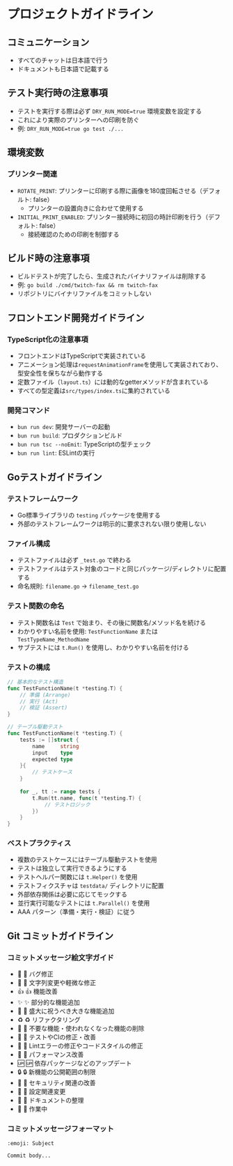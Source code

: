 # プロジェクトガイドライン

## コミュニケーション
- すべてのチャットは日本語で行う
- ドキュメントも日本語で記載する

## テスト実行時の注意事項
- テストを実行する際は必ず `DRY_RUN_MODE=true` 環境変数を設定する
- これにより実際のプリンターへの印刷を防ぐ
- 例: `DRY_RUN_MODE=true go test ./...`

## 環境変数
### プリンター関連
- `ROTATE_PRINT`: プリンターに印刷する際に画像を180度回転させる（デフォルト: false）
  - プリンターの設置向きに合わせて使用する
- `INITIAL_PRINT_ENABLED`: プリンター接続時に初回の時計印刷を行う（デフォルト: false）
  - 接続確認のための印刷を制御する

## ビルド時の注意事項
- ビルドテストが完了したら、生成されたバイナリファイルは削除する
- 例: `go build ./cmd/twitch-fax && rm twitch-fax`
- リポジトリにバイナリファイルをコミットしない

## フロントエンド開発ガイドライン

### TypeScript化の注意事項
- フロントエンドはTypeScriptで実装されている
- アニメーション処理は`requestAnimationFrame`を使用して実装されており、型安全性を保ちながら動作する
- 定数ファイル（`layout.ts`）には動的なgetterメソッドが含まれている
- すべての型定義は`src/types/index.ts`に集約されている

### 開発コマンド
- `bun run dev`: 開発サーバーの起動
- `bun run build`: プロダクションビルド
- `bun run tsc --noEmit`: TypeScriptの型チェック
- `bun run lint`: ESLintの実行

## Goテストガイドライン

### テストフレームワーク
- Go標準ライブラリの `testing` パッケージを使用する
- 外部のテストフレームワークは明示的に要求されない限り使用しない

### ファイル構成
- テストファイルは必ず `_test.go` で終わる
- テストファイルはテスト対象のコードと同じパッケージ/ディレクトリに配置する
- 命名規則: `filename.go` → `filename_test.go`

### テスト関数の命名
- テスト関数名は `Test` で始まり、その後に関数名/メソッド名を続ける
- わかりやすい名前を使用: `TestFunctionName` または `TestTypeName_MethodName`
- サブテストには `t.Run()` を使用し、わかりやすい名前を付ける

### テストの構成
```go
// 基本的なテスト構造
func TestFunctionName(t *testing.T) {
    // 準備 (Arrange)
    // 実行 (Act)
    // 検証 (Assert)
}

// テーブル駆動テスト
func TestFunctionName(t *testing.T) {
    tests := []struct {
        name     string
        input    type
        expected type
    }{
        // テストケース
    }
    
    for _, tt := range tests {
        t.Run(tt.name, func(t *testing.T) {
            // テストロジック
        })
    }
}
```

### ベストプラクティス
- 複数のテストケースにはテーブル駆動テストを使用
- テストは独立して実行できるようにする
- テストヘルパー関数には `t.Helper()` を使用
- テストフィクスチャは `testdata/` ディレクトリに配置
- 外部依存関係は必要に応じてモックする
- 並行実行可能なテストには `t.Parallel()` を使用
- AAA パターン（準備・実行・検証）に従う

## Git コミットガイドライン

### コミットメッセージ絵文字ガイド

- 🐛 :bug: バグ修正
- 🎈 :balloon: 文字列変更や軽微な修正
- 👍 :+1: 機能改善
- ✨ :sparkles: 部分的な機能追加
- 🎉 :tada: 盛大に祝うべき大きな機能追加
- ♻️ :recycle: リファクタリング
- 🚿 :shower: 不要な機能・使われなくなった機能の削除
- 💚 :green_heart: テストやCIの修正・改善
- 👕 :shirt: Lintエラーの修正やコードスタイルの修正
- 🚀 :rocket: パフォーマンス改善
- 🆙 :up: 依存パッケージなどのアップデート
- 🔒 :lock: 新機能の公開範囲の制限
- 👮 :cop: セキュリティ関連の改善
- 🔧 :wrench: 設定関連変更
- 📝 :memo: ドキュメントの整理
- 🚧 :construction: 作業中

### コミットメッセージフォーマット

```
:emoji: Subject

Commit body...
```